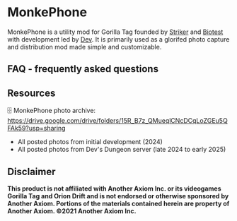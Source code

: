 # MonkePhone
MonkePhone is a utility mod for Gorilla Tag founded by [Striker](https://github.com/Striker-67) and [Biotest](https://github.com/biotest052) with development led by [Dev](https://github.com/developer9998). It is primarily used as a glorifed photo capture and distribution mod made simple and customizable.

## FAQ - frequently asked questions
#### 

## Resources
🗄️ MonkePhone photo archive: https://drive.google.com/drive/folders/15R_B7z_QMueqlCNcDCqLoZGEu5QFAk59?usp=sharing
- All posted photos from initial development (2024)
- All posted photos from Dev's Dungeon server (late 2024 to early 2025)

## Disclaimer
<b>This product is not affiliated with Another Axiom Inc. or its videogames Gorilla Tag and Orion Drift and is not endorsed or otherwise sponsored by Another Axiom. Portions of the materials contained herein are property of Another Axiom. ©2021 Another Axiom Inc.</b>
